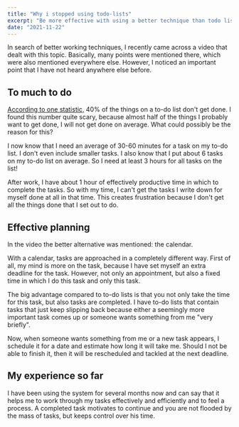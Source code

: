 ```yaml
---
title: "Why i stopped using todo-lists"
excerpt: "Be more effective with using a better technique than todo lists."
date: "2021-11-22"
---
```


In search of better working techniques, I recently came across a video that dealt with this topic. Basically, many points were mentioned there, which were also mentioned everywhere else. However, I noticed an important point that I have not heard anywhere else before.

## To much to do

[According to one statistic](https://www.huffpost.com/entry/forty-one-percent-of-tasks-on-to-do-lists-are-never-done_b_9308978), 40% of the things on a to-do list don't get done. I found this number quite scary, because almost half of the things I probably want to get done, I will not get done on average. What could possibly be the reason for this?

I now know that I need an average of 30-60 minutes for a task on my to-do list. I don't even include smaller tasks. I also know that I put about 6 tasks on my to-do list on average. So I need at least 3 hours for all tasks on the list!

After work, I have about 1 hour of effectively productive time in which to complete the tasks. So with my time, I can't get the tasks I write down for myself done at all in that time. This creates frustration because I don't get all the things done that I set out to do.

## Effective planning

In the video the better alternative was mentioned: the calendar.

With a calendar, tasks are approached in a completely different way. First of all, my mind is more on the task, because I have set myself an extra deadline for the task. However, not only an appointment, but also a fixed time in which I do this task and only this task.

The big advantage compared to to-do lists is that you not only take the time for this task, but also tasks are completed. I have to-do lists that contain tasks that just keep slipping back because either a seemingly more important task comes up or someone wants something from me "very briefly".

Now, when someone wants something from me or a new task appears, I schedule it for a date and estimate how long it will take me. Should I not be able to finish it, then it will be rescheduled and tackled at the next deadline.

## My experience so far

I have been using the system for several months now and can say that it helps me to work through my tasks effectively and efficiently and to feel a process. A completed task motivates to continue and you are not flooded by the mass of tasks, but keeps control over his time.
